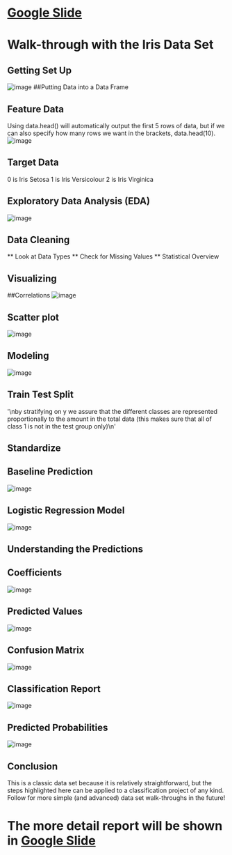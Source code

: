 # [Google Slide](https://docs.google.com/presentation/d/1kn2AQMSCLY_JR5rHsfMn8btFhTz8KlF87spYs6fCM5g/edit?usp=sharing)
# Walk-through with the Iris Data Set

## Getting Set Up
![image](https://user-images.githubusercontent.com/55336314/183276429-221bdf9e-f911-4ec0-8b85-5cc093a90f55.png)
##Putting Data into a Data Frame

## Feature Data
Using data.head() will automatically output the first 5 rows of data, but if we can also specify how many rows we want in the brackets, data.head(10).
![image](https://user-images.githubusercontent.com/55336314/183276436-2e18958a-6ce2-4f5e-b0a4-3c9373872c79.png)

## Target Data
0 is Iris Setosa
1 is Iris Versicolour
2 is Iris Virginica

## Exploratory Data Analysis (EDA)
![image](https://user-images.githubusercontent.com/55336314/183276482-fe46414a-2d27-4962-8720-070f90d1927a.png)

## Data Cleaning
** Look at Data Types
** Check for Missing Values
** Statistical Overview

## Visualizing
##Correlations
![image](https://user-images.githubusercontent.com/55336314/183276520-9481e0df-09fa-4437-a4df-36c82030c1d2.png)

## Scatter plot
![image](https://user-images.githubusercontent.com/55336314/183276528-9c14935c-0b29-4539-a2e1-59f653f4f7c0.png)

## Modeling
![image](https://user-images.githubusercontent.com/55336314/183342921-7a3ae416-7152-4ff5-9be5-baf8f36b424d.png)

## Train Test Split
'\nby stratifying on y we assure that the different classes are represented proportionally to the amount in the total data (this makes sure that all of class 1 is not in the test group only)\n'

## Standardize
## Baseline Prediction
![image](https://user-images.githubusercontent.com/55336314/183343011-8e9eb141-b6cc-4953-9a72-0e612a9b7ef4.png)

## Logistic Regression Model
![image](https://user-images.githubusercontent.com/55336314/183343047-bbb66b40-07da-496c-b0ca-1c01df4f2563.png)

## Understanding the Predictions
## Coefficients
![image](https://user-images.githubusercontent.com/55336314/183343084-1093b765-3be4-404a-99b1-13e79d666ac0.png)

## Predicted Values
![image](https://user-images.githubusercontent.com/55336314/183343134-e08f8156-a3d7-4f58-bf4a-e348fdbd504b.png)
## Confusion Matrix
![image](https://user-images.githubusercontent.com/55336314/183343844-9f101c47-1ad6-43e4-8d96-3beed54d69e3.png)

## Classification Report
![image](https://user-images.githubusercontent.com/55336314/183343884-7defdfef-c419-4c7d-bd10-65543c21a4f2.png)

## Predicted Probabilities
![image](https://user-images.githubusercontent.com/55336314/183343922-16de4491-6896-4495-b786-3d7f067ff23c.png)

## Conclusion
This is a classic data set because it is relatively straightforward, but the steps highlighted here can be applied to a classification project of any kind. Follow for more simple (and advanced) data set walk-throughs in the future!


# The more detail report will be shown in [Google Slide](https://docs.google.com/presentation/d/1kn2AQMSCLY_JR5rHsfMn8btFhTz8KlF87spYs6fCM5g/edit?usp=sharing)
